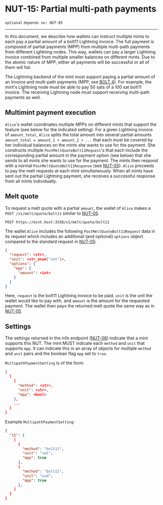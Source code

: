 NUT-15: Partial multi-path payments
==========================

`optional` `depends on: NUT-05`

---

In this document, we describe how wallets can instruct multiple mints to each pay a partial amount of a bolt11 Lightning invoice. The full payment is composed of partial payments (MPP) from multiple multi-path payments from different Lightning nodes. This way, wallets can pay a larger Lightning invoice combined from multiple smaller balances on different mints. Due to the atomic nature of MPP, either all payments will be successful or all of them will fail.

The Lightning backend of the mint must support paying a partial amount of an Invoice and multi-path payments (MPP, see [BOLT 4](https://github.com/lightning/bolts/blob/master/04-onion-routing.md)). For example, the mint's Lightning node must be able to pay 50 sats of a 100 sat bolt11 invoice. The receiving Lightning node must support receiving multi-path payments as well.

## Multimint payment execution

`Alice`'s wallet coordinates multiple MPPs on different mints that support the feature (see below for the indicated setting). For a given Lightning invoice of `amount_total`, `Alice` splits the total amount into several partial amounts `amount_total = amount_1 + amount_2 + ...` that each must be covered by her individual balances on the mints she wants to use for the payment. She constructs multiple `PostMeltQuoteBolt11Request`'s that each include the corresponding partial amount in the payment option (see below) that she sends to all mints she wants to use for the payment. The mints then respond with a normal `PostMeltQuoteBolt11Response` (see [NUT-05][05]). `Alice` proceeds to pay the melt requests at each mint simultaneously. When all mints have sent out the partial Lightning payment, she receives a successful response from all mints individually.

## Melt quote

To request a melt quote with a partial `amount`, the wallet of `Alice` makes a `POST /v1/melt/quote/bolt11` similar to [NUT-05][05].

```http
POST https://mint.host:3338/v1/melt/quote/bolt11
```

The wallet `Alice` includes the following `PostMeltQuoteBolt11Request` data in its request which includes an additional (and optional) `options` object compared to the standard request in [NUT-05][05]:

```json
{
  "request": <str>,
  "unit": <str_enum["sat"]>,
  "options": {
    "mpp": {
      "amount": <int>
    }
  }
}
```

Here, `request` is the bolt11 Lightning invoice to be paid, `unit` is the unit the wallet would like to pay with, and `amount` is the amount for the requested payment. The wallet then pays the returned melt quote the same way as in [NUT-05][05].

## Settings

The settings returned in the info endpoint ([NUT-06][06]) indicate that a mint supports this NUT. The mint MUST indicate each `method` and `unit` that supports `mpp`. It can indicate this in an array of objects for multiple `method` and `unit` pairs and the boolean flag `mpp` set to `true`.

`MultipathPaymentSetting` is of the form:
```json
{
  [
    {
      "method": <str>,
      "unit": <str>,
      "mpp": <bool>
    }, 
    ...
  ]
}
```

Example `MultipathPaymentSetting`:

```json
{
  "15": {
    [
      {
        "method": "bolt11",
        "unit": "sat",
        "mpp": true
      },
      {
        "method": "bolt11",
        "unit": "usd",
        "mpp": true
      },    
    ]
  }
}
```

[05]: 05.md
[06]: 06.md
